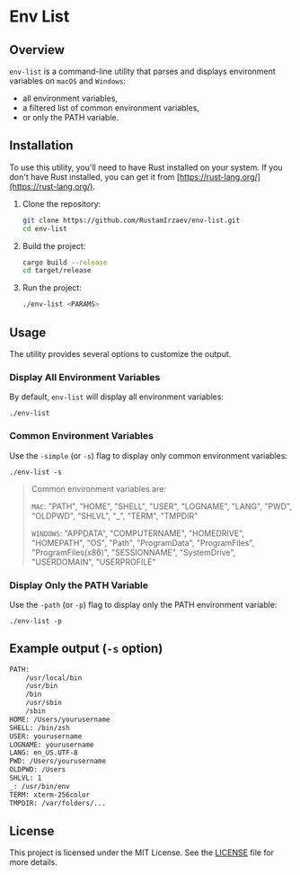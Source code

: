 # Env List

## Overview

`env-list` is a command-line utility that parses and displays environment variables on `macOS` and `Windows`:
- all environment variables, 
- a filtered list of common environment variables, 
- or only the PATH variable.

## Installation

To use this utility, you'll need to have Rust installed on your system. If you don't have Rust installed, you can get it from [https://rust-lang.org/](https://rust-lang.org/).

1. Clone the repository:

    ```bash
    git clone https://github.com/RustamIrzaev/env-list.git
    cd env-list
    ```

2. Build the project:

    ```bash
    cargo build --release
    cd target/release
    ```

3. Run the project:

    ```bash
    ./env-list <PARAMS>
    ```

## Usage

The utility provides several options to customize the output.

### Display All Environment Variables

By default, `env-list` will display all environment variables:

`./env-list`

### Common Environment Variables

Use the `-simple` (or `-s`) flag to display only common environment variables:

`./env-list -s`

> Common environment variables are: 
> 
> `MAC`: "PATH", "HOME", "SHELL", "USER", "LOGNAME", "LANG", "PWD", "OLDPWD", "SHLVL", "_", "TERM", "TMPDIR"
> 
> `WINDOWS`: "APPDATA", "COMPUTERNAME", "HOMEDRIVE", "HOMEPATH", "OS", "Path", "ProgramData", "ProgramFiles", "ProgramFiles(x86)", "SESSIONNAME", "SystemDrive", "USERDOMAIN", "USERPROFILE"

### Display Only the PATH Variable

Use the `-path` (or `-p`) flag to display only the PATH environment variable:

`./env-list -p`

## Example output (`-s` option)

```sh
PATH:
    /usr/local/bin
    /usr/bin
    /bin
    /usr/sbin
    /sbin
HOME: /Users/yourusername
SHELL: /bin/zsh
USER: yourusername
LOGNAME: yourusername
LANG: en_US.UTF-8
PWD: /Users/yourusername
OLDPWD: /Users
SHLVL: 1
_: /usr/bin/env
TERM: xterm-256color
TMPDIR: /var/folders/...
```

## License

This project is licensed under the MIT License. See the [LICENSE](LICENSE) file for more details.
